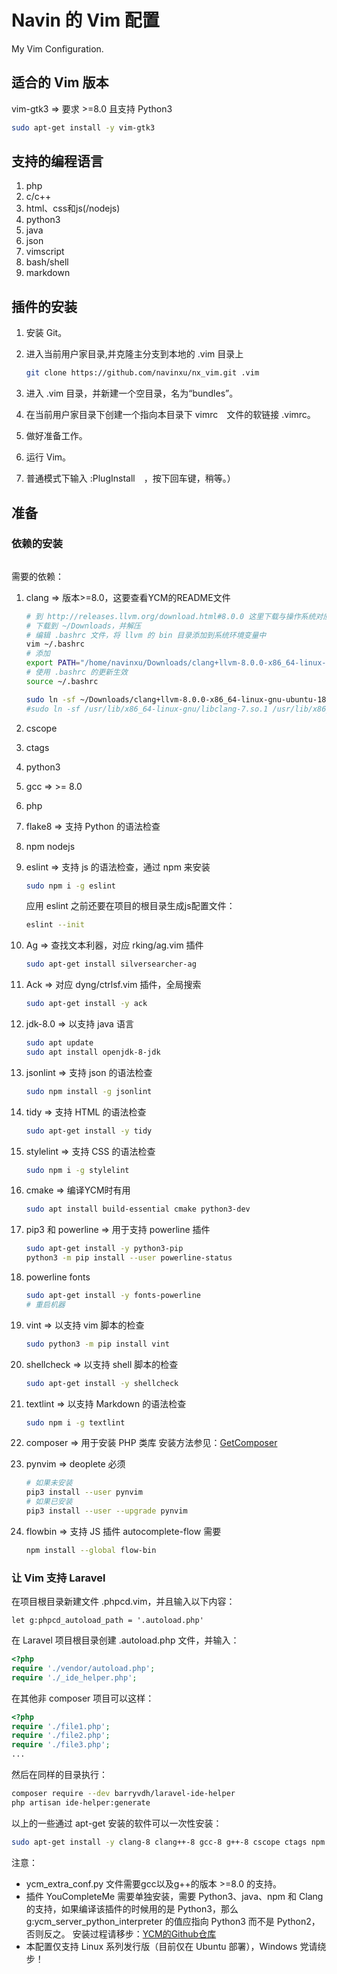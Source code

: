 # Navin 的 Vim 配置
My Vim Configuration.

## 适合的 Vim 版本
vim-gtk3 => 要求 >=8.0 且支持 Python3
```sh
sudo apt-get install -y vim-gtk3
```

## 支持的编程语言
1. php
2. c/c++
3. html、css和js(/nodejs)
4. python3
5. java
6. json
7. vimscript
8. bash/shell
9. markdown

## 插件的安装
1. 安装 Git。
2. 进入当前用户家目录,并克隆主分支到本地的 .vim 目录上

    ```sh
    git clone https://github.com/navinxu/nx_vim.git .vim
    ```
3. 进入 .vim 目录，并新建一个空目录，名为“bundles”。
4. 在当前用户家目录下创建一个指向本目录下 vimrc　文件的软链接 .vimrc。
5. 做好准备工作。
6. 运行 Vim。
7. 普通模式下输入 :PlugInstall　，按下回车键，稍等。）

## 准备
### 依赖的安装
```cpp

```
需要的依赖：
1. clang => 版本>=8.0，这要查看YCM的README文件

    ```sh
    # 到 http://releases.llvm.org/download.html#8.0.0 这里下载与操作系统对应的  llvm 预编译版本
    # 下载到 ~/Downloads，并解压
    # 编辑 .bashrc 文件，将 llvm 的 bin 目录添加到系统环境变量中
    vim ~/.bashrc
    # 添加 
    export PATH="/home/navinxu/Downloads/clang+llvm-8.0.0-x86_64-linux-gnu-ubuntu-18.04/bin:${PATH}"
    # 使用 .bashrc 的更新生效
    source ~/.bashrc
    
    sudo ln -sf ~/Downloads/clang+llvm-8.0.0-x86_64-linux-gnu-ubuntu-18.04/lib/libclang.so.8 /usr/lib/x86_64-linux-gnu/
    #sudo ln -sf /usr/lib/x86_64-linux-gnu/libclang-7.so.1 /usr/lib/x86_64-linux-gnu/libclang.so.7
    ```
2. cscope
3. ctags
4. python3
5. gcc => >= 8.0
6. php
7. flake8 => 支持 Python 的语法检查
8. npm nodejs
9. eslint => 支持 js 的语法检查，通过 npm 来安装

    ```sh
    sudo npm i -g eslint
    ```
    应用 eslint 之前还要在项目的根目录生成js配置文件：
    ```sh
    eslint --init
    ```
10. Ag => 查找文本利器，对应 rking/ag.vim 插件

    ```sh
    sudo apt-get install silversearcher-ag
    ```
11. Ack => 对应 dyng/ctrlsf.vim 插件，全局搜索

    ```sh
    sudo apt-get install -y ack
    ```
12. jdk-8.0 => 以支持 java 语言

    ```sh
    sudo apt update
    sudo apt install openjdk-8-jdk
    ```
13. jsonlint => 支持 json 的语法检查

    ```sh
    sudo npm install -g jsonlint
    ```
14. tidy => 支持 HTML 的语法检查

    ```sh
    sudo apt-get install -y tidy
    ```
15. stylelint => 支持 CSS 的语法检查

    ```sh
    sudo npm i -g stylelint
    ```
16. cmake => 编译YCM时有用

    ```sh
    sudo apt install build-essential cmake python3-dev
    ```
17. pip3 和 powerline => 用于支持 powerline 插件

    ```sh
    sudo apt-get install -y python3-pip
    python3 -m pip install --user powerline-status
    ```
18. powerline fonts

    ```sh
    sudo apt-get install -y fonts-powerline
    # 重启机器
    ```
19. vint => 以支持 vim 脚本的检查

    ```sh
    sudo python3 -m pip install vint
    ```
20. shellcheck => 以支持 shell 脚本的检查

    ```sh
    sudo apt-get install -y shellcheck
    ```
21. textlint => 以支持 Markdown 的语法检查

    ```sh
    sudo npm i -g textlint
    ```
22. composer => 用于安装 PHP 类库
    安装方法参见：[GetComposer](https://getcomposer.org/)
23. pynvim => deoplete 必须
    
    ```sh
    # 如果未安装
    pip3 install --user pynvim
    # 如果已安装
    pip3 install --user --upgrade pynvim
    ```
24. flowbin => 支持 JS 插件 autocomplete-flow 需要
    
    ```sh
    npm install --global flow-bin
    ```

### 让 Vim 支持 Laravel 
在项目根目录新建文件 .phpcd.vim，并且输入以下内容：
```vim
let g:phpcd_autoload_path = '.autoload.php'
```
在 Laravel 项目根目录创建 .autoload.php 文件，并输入：
```php
<?php
require './vendor/autoload.php';
require './_ide_helper.php';
```
在其他非 composer 项目可以这样：
```php
<?php
require './file1.php';
require './file2.php';
require './file3.php';
...
```
然后在同样的目录执行：
```sh
composer require --dev barryvdh/laravel-ide-helper
php artisan ide-helper:generate
```

以上的一些通过 apt-get 安装的软件可以一次性安装：
```sh
sudo apt-get install -y clang-8 clang++-8 gcc-8 g++-8 cscope ctags npm nodejs python3 silversearcher-ag ack openjdk-8-jdk tidy python3-pip fonts-powerline shellcheck --fix-missing
```


注意：
* ycm_extra_conf.py 文件需要gcc以及g++的版本 >=8.0 的支持。 
* 插件 YouCompleteMe 需要单独安装，需要 Python3、java、npm 和 Clang 的支持，如果编译该插件的时候用的是 Python3，那么g:ycm_server_python_interpreter 的值应指向 Python3 而不是 Python2，否则反之。
安装过程请移步：[YCM的Github仓库](https://github.com/Valloric/YouCompleteMe)
* 本配置仅支持 Linux 系列发行版（目前仅在 Ubuntu 部署），Windows 党请绕步！


